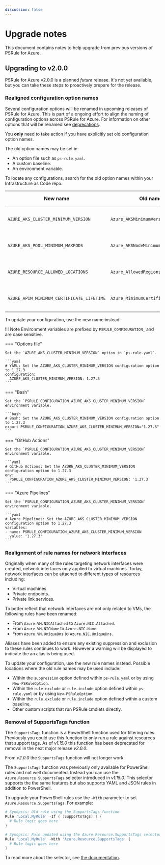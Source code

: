 ```yaml
---
discussion: false
---
```


# Upgrade notes

This document contains notes to help upgrade from previous versions of PSRule for Azure.

## Upgrading to v2.0.0

PSRule for Azure v2.0.0 is a planned _future_ release.
It's not yet available, but you can take these steps to proactively prepare for the release.

### Realigned configuration option names

Several configuration options will be renamed in upcoming releases of PSRule for Azure.
This is part of a ongoing effort to align the naming of configuration options across PSRule for Azure.
For information on other options that will be renamed see [deprecations][1].

You **only** need to take action if you have explicitly set old configuration option names.

The old option names may be set in:

- An option file such as `ps-rule.yaml`.
- A custom baseline.
- An environment variable.

To locate any configurations, search for the old option names within your Infrastructure as Code repo.

New name                                  | Old name                             | Available from
--------                                  | --------                             | --------------
`AZURE_AKS_CLUSTER_MINIMUM_VERSION`       | `Azure_AKSMinimumVersion`            | :octicons-milestone-24: v1.12.0
`AZURE_AKS_POOL_MINIMUM_MAXPODS`          | `Azure_AKSNodeMinimumMaxPods`        | :octicons-milestone-24: v1.39.0
`AZURE_RESOURCE_ALLOWED_LOCATIONS`        | `Azure_AllowedRegions`               | :octicons-milestone-24: v1.30.0
`AZURE_APIM_MINIMUM_CERTIFICATE_LIFETIME` | `Azure_MinimumCertificateLifetime`   | :octicons-milestone-24: v1.39.0

To update your configuration, use the new name instead.

  [1]: deprecations.md#realigned-configuration-option-names

!!! Note
    Environment variables are prefixed by `PSRULE_CONFIGURATION_` and are case sensitive.

=== "Options file"

    Set the `AZURE_AKS_CLUSTER_MINIMUM_VERSION` option in `ps-rule.yaml`.

    ```yaml
    # YAML: Set the AZURE_AKS_CLUSTER_MINIMUM_VERSION configuration option to 1.27.3
    configuration:
      AZURE_AKS_CLUSTER_MINIMUM_VERSION: 1.27.3
    ```

=== "Bash"

    Set the `PSRULE_CONFIGURATION_AZURE_AKS_CLUSTER_MINIMUM_VERSION` environment variable.

    ```bash
    # Bash: Set the AZURE_AKS_CLUSTER_MINIMUM_VERSION configuration option to 1.27.3
    export PSRULE_CONFIGURATION_AZURE_AKS_CLUSTER_MINIMUM_VERSION="1.27.3"
    ```

=== "GitHub Actions"

    Set the `PSRULE_CONFIGURATION_AZURE_AKS_CLUSTER_MINIMUM_VERSION` environment variable.

    ```yaml
    # GitHub Actions: Set the AZURE_AKS_CLUSTER_MINIMUM_VERSION configuration option to 1.27.3
    env:
      PSRULE_CONFIGURATION_AZURE_AKS_CLUSTER_MINIMUM_VERSION: '1.27.3'
    ```

=== "Azure Pipelines"

    Set the `PSRULE_CONFIGURATION_AZURE_AKS_CLUSTER_MINIMUM_VERSION` environment variable.

    ```yaml
    # Azure Pipelines: Set the AZURE_AKS_CLUSTER_MINIMUM_VERSION configuration option to 1.27.3
    variables:
    - name: PSRULE_CONFIGURATION_AZURE_AKS_CLUSTER_MINIMUM_VERSION
      value: '1.27.3'
    ```

### Realignment of rule names for network interfaces

Originally when many of the rules targeting network interfaces were created, network interfaces only applied to virtual machines.
Today, network interfaces can be attached to different types of resources including:

- Virtual machines.
- Private endpoints.
- Private link services.

To better reflect that network interfaces are not only related to VMs, the following rules have been renamed:

- From `Azure.VM.NICAttached` to `Azure.NIC.Attached`.
- From `Azure.VM.NICName` to `Azure.NIC.Name`.
- From `Azure.VM.UniqueDns` to `Azure.NIC.UniqueDns`.

Aliases have been added to ensure any existing suppression and exclusion to these rules continues to work.
However a warning will be displayed to indicate the an alias is being used.

To update your configuration, use the new rule names instead.
Possible locations where the old rule names may be used include:

- Within the `suppression` option defined within `ps-rule.yaml` or by using `New-PSRuleOption`.
- Within the `rule.exclude` or `rule.include` option defined within `ps-rule.yaml` or by using `New-PSRuleOption`.
- Within the `rule.exclude` or `rule.include` option defined within a custom baseline.
- Other custom scripts that run PSRule cmdlets directly.

### Removal of SupportsTags function

The `SupportsTags` function is a PowerShell function used for filtering rules.
Previously you could use this function to only run a rule against resources that support tags.
As of _v1.15.0_ this function has been deprecated for removal in the next major release _v2.0.0_.

From _v2.0.0_ the `SupportsTags` function will not longer work.

The `SupportsTags` function was previously only available for PowerShell rules and not well documented.
Instead you can use the `Azure.Resource.SupportsTags` selector introduced in _v1.15.0_.
This selector supports the the same features but also supports YAML and JSON rules in addition to PowerShell.

To upgrade your PowerShell rules use the `-With` parameter to set `Azure.Resource.SupportsTags`.
For example:

```powershell
# Synopsis: Old rule using the SupportsTags function
Rule 'Local.MyRule' -If { (SupportsTags) } {
  # Rule logic goes here
}

# Synopsis: Rule updated using the Azure.Resource.SupportsTags selector
Rule 'Local.MyRule' -With 'Azure.Resource.SupportsTags' {
  # Rule logic goes here
}
```

To read more about the selector, see [the documentation][2].

  [2]: en/selectors/Azure.Resource.SupportsTags.md
